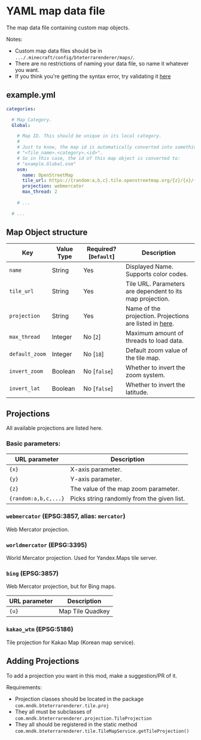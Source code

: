 # YAML map data file

The map data file containing custom map objects.

Notes:
* Custom map data files should be in `.../.minecraft/config/bteterrarenderer/maps/`.
* There are no restrictions of naming your data file, so name it whatever you want.
* If you think you're getting the syntax error, try validating it [here](https://codebeautify.org/yaml-validator)

## example.yml

```yaml
categories:

  # Map Category.
  Global:

    # Map ID. This should be unique in its local category.
    #
    # Just to know, the map id is automatically converted into something like
    # "<file_name>.<category>.<id>".
    # So in this case, the id of this map object is converted to:
    # "example.Global.osm"
    osm:
      name: OpenStreetMap
      tile_url: https://{random:a,b,c}.tile.openstreetmap.org/{z}/{x}/{y}.png
      projection: webmercator
      max_thread: 2
      
    # ...

  # ...
```


## Map Object structure

| Key | Value Type | Required? \[`Default`\] | Description |
|---|---|---|---|
| `name` | String | Yes | Displayed Name. Supports color codes. |
| `tile_url` | String | Yes | Tile URL. Parameters are dependent to its map projection. |
| `projection` | String | Yes | Name of the projection. Projections are listed in [here](#Projections). |
| `max_thread` | Integer | No \[`2`\] | Maximum amount of threads to load data. |
| `default_zoom` | Integer | No \[`18`\] | Default zoom value of the tile map. |
| `invert_zoom` | Boolean | No \[`false`\] | Whether to invert the zoom system. |
| `invert_lat` | Boolean | No \[`false`\] | Whether to invert the latitude. |


## Projections

All available projections are listed here.

### Basic parameters:
| URL parameter | Description |
|---|---|
| `{x}` | X-axis parameter. |
| `{y}` | Y-axis parameter. |
| `{z}` | The value of the map zoom parameter. |
| `{random:a,b,c,...}` | Picks string randomly from the given list. |

### `webmercator` (EPSG:3857, alias: `mercator`)

Web Mercator projection.

### `worldmercator` (EPSG:3395)

World Mercator projection. Used for Yandex.Maps tile server.

### `bing` (EPSG:3857)

Web Mercator projection, but for Bing maps.

| URL parameter | Description |
| --- | --- |
| `{u}` | Map Tile Quadkey |

### `kakao_wtm` (EPSG:5186)

Tile projection for Kakao Map (Korean map service).


## Adding Projections

To add a projection you want in this mod, make a suggestion/PR of it.

Requirements: 
* Projection classes should be located in the package `com.mndk.bteterrarenderer.tile.proj`
* They all must be subclasses of `com.mndk.bteterrarenderer.projection.TileProjection`
* They all should be registered in the static method `com.mndk.bteterrarenderer.tile.TileMapService.getTileProjection()`
